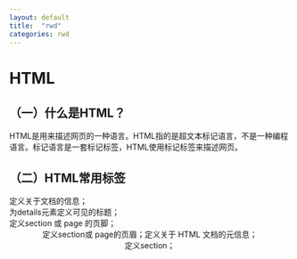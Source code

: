 ```yaml
---
layout: default
title:  "rwd"
categories: rwd
---
```


# HTML
## （一）什么是HTML？
HTML是用来描述网页的一种语言。HTML指的是超文本标记语言，不是一种编程语言。标记语言是一套标记标签，HTML使用标记标签来描述网页。
## （二）HTML常用标签
<head>定义关于文档的信息；<summary>为details元素定义可见的标题；<footer>定义section 或 page 的页脚；<header>定义section或 page的页眉；<meta>定义关于 HTML 文档的元信息；<section>定义section；<dialog>定义对话框或窗口；<aside>定义页面内容之外的内容（引用、侧边栏、广告）；<article>定义文章；<a>定义锚；<nav>定义导航链接；定义锚/超链接<a>；多用途（行内）文本级语义 <span>：对文档中的行内元素进行组合；多用途文本级语义 <div>：对文档中的元素进行组合；定义图像<img>；定义段落<p>